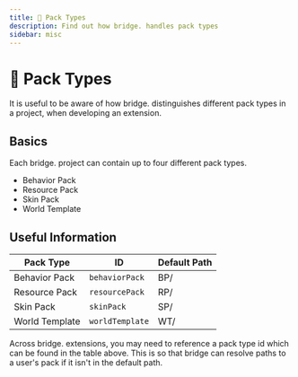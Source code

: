 ```yaml
---
title: 🔧 Pack Types
description: Find out how bridge. handles pack types
sidebar: misc
---
```


# 🔧 Pack Types

It is useful to be aware of how bridge. distinguishes different pack types in a project, when developing an extension.

## Basics

Each bridge. project can contain up to four different pack types.

- Behavior Pack
- Resource Pack
- Skin Pack
- World Template

## Useful Information

| Pack Type      | ID              | Default Path |
|----------------|-----------------|--------------|
| Behavior Pack  | `behaviorPack`  | BP/          |
| Resource Pack  | `resourcePack`  | RP/          |
| Skin Pack      | `skinPack`      | SP/          |
| World Template | `worldTemplate` | WT/          |

Across bridge. extensions, you may need to reference a pack type id which can be found in the table above. This is so that bridge can resolve paths to a user's pack if it isn't in the default path.